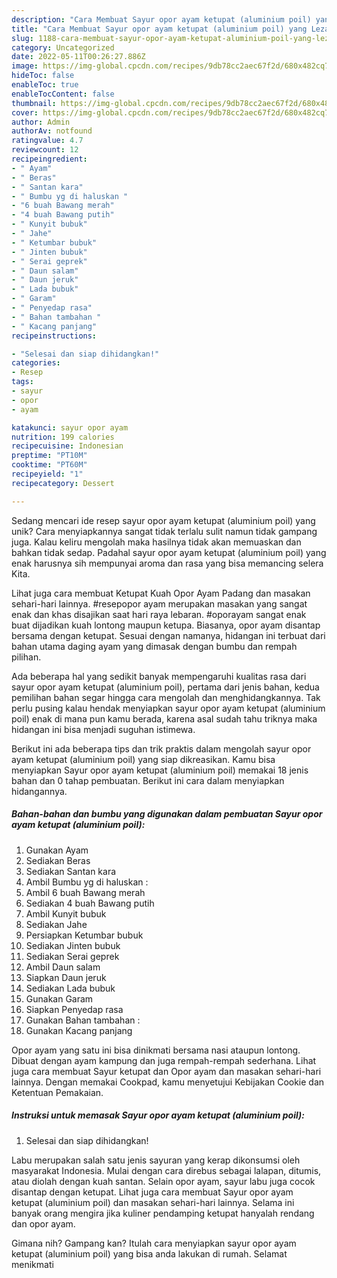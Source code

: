 ```yaml
---
description: "Cara Membuat Sayur opor ayam ketupat (aluminium poil) yang Lezat"
title: "Cara Membuat Sayur opor ayam ketupat (aluminium poil) yang Lezat"
slug: 1188-cara-membuat-sayur-opor-ayam-ketupat-aluminium-poil-yang-lezat
category: Uncategorized
date: 2022-05-11T00:26:27.886Z
image: https://img-global.cpcdn.com/recipes/9db78cc2aec67f2d/680x482cq70/sayur-opor-ayam-ketupat-aluminium-poil-foto-resep-utama.jpg
hideToc: false
enableToc: true
enableTocContent: false
thumbnail: https://img-global.cpcdn.com/recipes/9db78cc2aec67f2d/680x482cq70/sayur-opor-ayam-ketupat-aluminium-poil-foto-resep-utama.jpg
cover: https://img-global.cpcdn.com/recipes/9db78cc2aec67f2d/680x482cq70/sayur-opor-ayam-ketupat-aluminium-poil-foto-resep-utama.jpg
author: Admin
authorAv: notfound
ratingvalue: 4.7
reviewcount: 12
recipeingredient:
- " Ayam"
- " Beras"
- " Santan kara"
- " Bumbu yg di haluskan "
- "6 buah Bawang merah"
- "4 buah Bawang putih"
- " Kunyit bubuk"
- " Jahe"
- " Ketumbar bubuk"
- " Jinten bubuk"
- " Serai geprek"
- " Daun salam"
- " Daun jeruk"
- " Lada bubuk"
- " Garam"
- " Penyedap rasa"
- " Bahan tambahan "
- " Kacang panjang"
recipeinstructions:

- "Selesai dan siap dihidangkan!"
categories:
- Resep
tags:
- sayur
- opor
- ayam

katakunci: sayur opor ayam 
nutrition: 199 calories
recipecuisine: Indonesian
preptime: "PT10M"
cooktime: "PT60M"
recipeyield: "1"
recipecategory: Dessert

---
```





Sedang mencari ide resep sayur opor ayam ketupat (aluminium poil) yang unik? Cara menyiapkannya sangat tidak terlalu sulit namun tidak gampang juga. Kalau keliru mengolah maka hasilnya tidak akan memuaskan dan bahkan tidak sedap. Padahal sayur opor ayam ketupat (aluminium poil) yang enak harusnya sih mempunyai aroma dan rasa yang bisa memancing selera Kita.





Lihat juga cara membuat Ketupat Kuah Opor Ayam Padang dan masakan sehari-hari lainnya. #resepopor ayam merupakan masakan yang sangat enak dan khas disajikan saat hari raya lebaran. #oporayam sangat enak buat dijadikan kuah lontong maupun ketupa. Biasanya, opor ayam disantap bersama dengan ketupat. Sesuai dengan namanya, hidangan ini terbuat dari bahan utama daging ayam yang dimasak dengan bumbu dan rempah pilihan.

Ada beberapa hal yang sedikit banyak mempengaruhi kualitas rasa dari sayur opor ayam ketupat (aluminium poil), pertama dari jenis bahan, kedua pemilihan bahan segar hingga cara mengolah dan menghidangkannya. Tak perlu pusing kalau hendak menyiapkan sayur opor ayam ketupat (aluminium poil) enak di mana pun kamu berada, karena asal sudah tahu triknya maka hidangan ini bisa menjadi suguhan istimewa.






Berikut ini ada beberapa tips dan trik praktis dalam mengolah sayur opor ayam ketupat (aluminium poil) yang siap dikreasikan. Kamu bisa menyiapkan Sayur opor ayam ketupat (aluminium poil) memakai 18 jenis bahan dan 0 tahap pembuatan. Berikut ini cara dalam menyiapkan hidangannya.

<!--inarticleads1-->

##### Bahan-bahan dan bumbu yang digunakan dalam pembuatan Sayur opor ayam ketupat (aluminium poil):

1. Gunakan  Ayam
1. Sediakan  Beras
1. Sediakan  Santan kara
1. Ambil  Bumbu yg di haluskan :
1. Ambil 6 buah Bawang merah
1. Sediakan 4 buah Bawang putih
1. Ambil  Kunyit bubuk
1. Sediakan  Jahe
1. Persiapkan  Ketumbar bubuk
1. Sediakan  Jinten bubuk
1. Sediakan  Serai geprek
1. Ambil  Daun salam
1. Siapkan  Daun jeruk
1. Sediakan  Lada bubuk
1. Gunakan  Garam
1. Siapkan  Penyedap rasa
1. Gunakan  Bahan tambahan :
1. Gunakan  Kacang panjang


Opor ayam yang satu ini bisa dinikmati bersama nasi ataupun lontong. Dibuat dengan ayam kampung dan juga rempah-rempah sederhana. Lihat juga cara membuat Sayur ketupat dan Opor ayam dan masakan sehari-hari lainnya. Dengan memakai Cookpad, kamu menyetujui Kebijakan Cookie dan Ketentuan Pemakaian. 

<!--inarticleads2-->

##### Instruksi untuk memasak Sayur opor ayam ketupat (aluminium poil):


1. Selesai dan siap dihidangkan!

Labu merupakan salah satu jenis sayuran yang kerap dikonsumsi oleh masyarakat Indonesia. Mulai dengan cara direbus sebagai lalapan, ditumis, atau diolah dengan kuah santan. Selain opor ayam, sayur labu juga cocok disantap dengan ketupat. Lihat juga cara membuat Sayur opor ayam ketupat (aluminium poil) dan masakan sehari-hari lainnya. Selama ini banyak orang mengira jika kuliner pendamping ketupat hanyalah rendang dan opor ayam. 

Gimana nih? Gampang kan? Itulah cara menyiapkan sayur opor ayam ketupat (aluminium poil) yang bisa anda lakukan di rumah. Selamat menikmati

